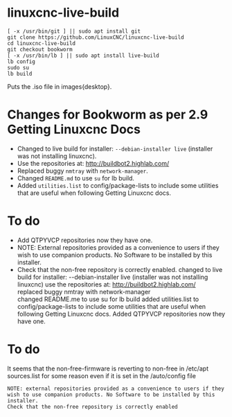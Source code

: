 # linuxcnc-live-build

    [ -x /usr/bin/git ] || sudo apt install git
    git clone https://github.com/LinuxCNC/linuxcnc-live-build
    cd linuxcnc-live-build
    git checkout bookworm
    [ -x /usr/bin/lb ] || sudo apt install live-build
    lb config
    sudo su
    lb build

Puts the .iso file in images{desktop}.

# Changes for Bookworm as per 2.9 Getting Linuxcnc Docs
- Changed to live build for installer: ```--debian-installer live``` (installer was not installing linuxcnc).
- Use the repositories at: http://buildbot2.highlab.com/
- Replaced buggy ```nmtray``` with ```network-manager```.
- Changed ```README.md``` to use ```su``` for lb build.
- Added ```utilities.list``` to config/package-lists to include some utilities that are useful when following Getting Linuxcnc docs.

 # To do
- Add QTPYVCP repositories now they have one.
- NOTE: External repositories provided as a convenience to users if they wish to use companion products. No Software to be installed by this installer.
- Check that the non-free repository is correctly enabled.
    changed to live build for installer: 	--debian-installer live  (installer was not installing linuxcnc)
    use the repositories at: http://buildbot2.highlab.com/   
    replaced buggy nmtray with network-manager  
    changed README.me to use su for lb build 
    added  utilities.list to config/package-lists to include some utilities that are useful when following Getting Linuxcnc docs.
    Added QTPYVCP repositories now they have one.
    
 # To do
   It seems that the non-free-firmware is reverting to non-free in /etc/apt sources.list for some reason even if it is set in the /auto/config file
   
    NOTE: external repositories provided as a convenience to users if they wish to use companion products. No Software to be installed by this installer.
    Check that the non-free repository is correctly enabled
